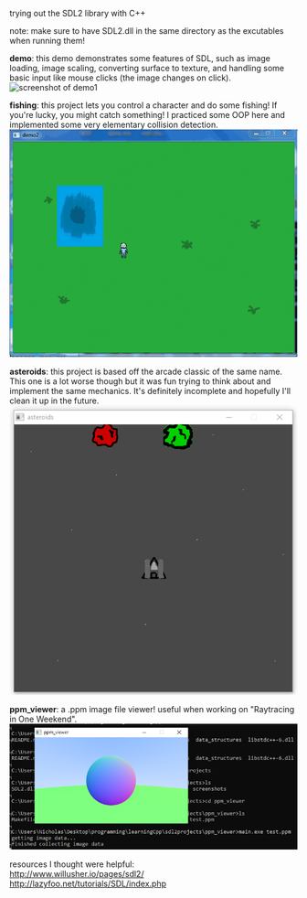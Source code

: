 trying out the SDL2 library with C++     
    
note: make sure to have SDL2.dll in the same directory as the excutables when running them!    
    
**demo**: this demo demonstrates some features of SDL, such as image loading, image scaling, converting surface to texture, and handling some basic input like mouse clicks (the image changes on click).    
![screenshot of demo1](screenshots/sdl_demo1.gif "demo 1")    
    
**fishing**: this project lets you control a character and do some fishing! If you're lucky, you might catch something! I practiced some OOP here and implemented some very elementary collision detection.    
![screenshot of fishing game](screenshots/fishing.gif "fishing game")     
    
**asteroids**: this project is based off the arcade classic of the same name. This one is a lot worse though but it was fun trying to think about and implement the same mechanics. It's definitely incomplete and hopefully I'll clean it up in the future.    
![screenshot of asteroids game](screenshots/asteroids.gif "asteroids")     
    
**ppm_viewer**: a .ppm image file viewer! useful when working on "Raytracing in One Weekend".    
![screenshot of ppm viewer](screenshots/ppm_viewer.png)    
    
resources I thought were helpful:    
http://www.willusher.io/pages/sdl2/    
http://lazyfoo.net/tutorials/SDL/index.php